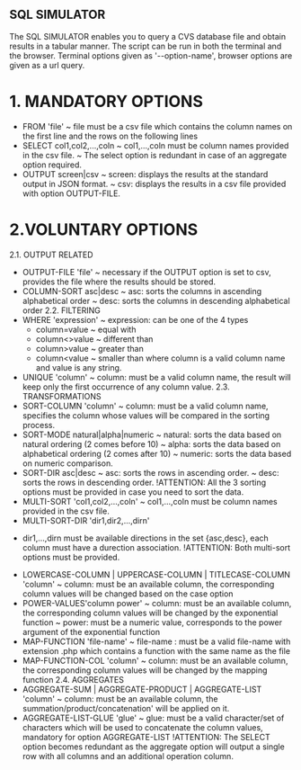 ## SQL SIMULATOR
The SQL SIMULATOR enables you to query a CVS database file and obtain results in a tabular manner. 
The script can be run in both the terminal and the browser. Terminal options given as '--option-name', browser options are given as a url query.

# 1. MANDATORY OPTIONS
* FROM 'file' 
~ file must be a csv file which contains the column names on the first line and the rows on the following lines
* SELECT col1,col2,...,coln
~ col1,...,coln must be column names provided in the csv file.
~ The select option is redundant in case of an aggregate option required.
* OUTPUT screen|csv
~ screen: displays the results at the standard output in JSON format.
~ csv: displays the results in a csv file provided with option OUTPUT-FILE.
# 2.VOLUNTARY OPTIONS
2.1. OUTPUT RELATED
* OUTPUT-FILE 'file'
~ necessary if the OUTPUT option is set to csv, provides the file where the results should be stored.
* COLUMN-SORT asc|desc
~ asc: sorts the columns in ascending alphabetical order
~ desc: sorts the columns in descending alphabetical order
2.2. FILTERING
* WHERE 'expression'
~ expression: can be one of the 4 types
    - column=value ~ equal with
    - column<>value ~ different than
    - column>value ~ greater than
    - column<value ~ smaller than
 where column is a valid column name and value is any string.
 * UNIQUE 'column'
 ~ column: must be a valid column name, the result will keep only the first occurrence of any column value.
2.3. TRANSFORMATIONS
* SORT-COLUMN 'column'
~ column: must be a valid column name, specifies the column whose values will be compared in the sorting process.
* SORT-MODE natural|alpha|numeric
~ natural: sorts the data based on natural ordering (2 comes before 10)
~ alpha: sorts the data based on alphabetical ordering (2 comes after 10)
~ numeric: sorts the data based on numeric comparison.
* SORT-DIR asc|desc
~ asc: sorts the rows in ascending order.
~ desc: sorts the rows in descending order.
!ATTENTION: All the 3 sorting options must be provided in case you need to sort the data.
* MULTI-SORT 'col1,col2,...,coln'
~ col1,...,coln must be column names provided in the csv file.
* MULTI-SORT-DIR 'dir1,dir2,...,dirn'
- dir1,...,dirn must be available directions in the set {asc,desc}, each column must have a durection association.
!ATTENTION: Both multi-sort options must be provided.
* LOWERCASE-COLUMN | UPPERCASE-COLUMN | TITLECASE-COLUMN 'column'
~ column: must be an available column, the corresponding column values will be changed based on the case option
* POWER-VALUES'column power'
~ column: must be an available column, the corresponding column values will be changed by the exponential function
~ power: must be a numeric value, corresponds to the power argument of the exponential function
* MAP-FUNCTION 'file-name'
~ file-name : must be a valid file-name with extension .php which contains a function with the same name as the file
* MAP-FUNCTION-COL 'column'
~ column: must be an available column, the corresponding column values will be changed by the mapping function
2.4. AGGREGATES
* AGGREGATE-SUM | AGGREGATE-PRODUCT | AGGREGATE-LIST 'column'
~ column: must be an available column, the summation/product/concatenation' will be applied on it.
* AGGREGATE-LIST-GLUE 'glue'
~ glue: must be a valid character/set of characters which will be used to concatenate the column values, mandatory 
for option AGGREGATE-LIST
!ATTENTION: The SELECT option becomes redundant as the aggregate option will output a single row with all columns and
an additional operation column.
